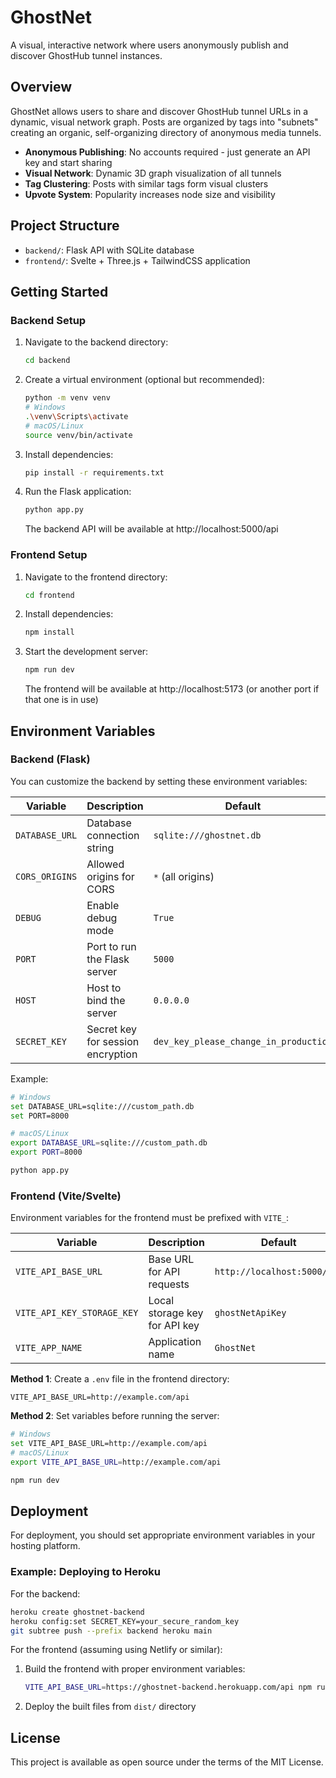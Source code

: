 # GhostNet

A visual, interactive network where users anonymously publish and discover GhostHub tunnel instances.

## Overview

GhostNet allows users to share and discover GhostHub tunnel URLs in a dynamic, visual network graph. Posts are organized by tags into "subnets" creating an organic, self-organizing directory of anonymous media tunnels.

- **Anonymous Publishing**: No accounts required - just generate an API key and start sharing
- **Visual Network**: Dynamic 3D graph visualization of all tunnels
- **Tag Clustering**: Posts with similar tags form visual clusters
- **Upvote System**: Popularity increases node size and visibility

## Project Structure

- `backend/`: Flask API with SQLite database
- `frontend/`: Svelte + Three.js + TailwindCSS application

## Getting Started

### Backend Setup

1. Navigate to the backend directory:
   ```bash
   cd backend
   ```

2. Create a virtual environment (optional but recommended):
   ```bash
   python -m venv venv
   # Windows
   .\venv\Scripts\activate
   # macOS/Linux
   source venv/bin/activate
   ```

3. Install dependencies:
   ```bash
   pip install -r requirements.txt
   ```

4. Run the Flask application:
   ```bash
   python app.py
   ```
   
   The backend API will be available at http://localhost:5000/api

### Frontend Setup

1. Navigate to the frontend directory:
   ```bash
   cd frontend
   ```

2. Install dependencies:
   ```bash
   npm install
   ```

3. Start the development server:
   ```bash
   npm run dev
   ```
   
   The frontend will be available at http://localhost:5173 (or another port if that one is in use)

## Environment Variables

### Backend (Flask)

You can customize the backend by setting these environment variables:

| Variable | Description | Default |
|----------|-------------|---------|
| `DATABASE_URL` | Database connection string | `sqlite:///ghostnet.db` |
| `CORS_ORIGINS` | Allowed origins for CORS | `*` (all origins) |
| `DEBUG` | Enable debug mode | `True` |
| `PORT` | Port to run the Flask server | `5000` |
| `HOST` | Host to bind the server | `0.0.0.0` |
| `SECRET_KEY` | Secret key for session encryption | `dev_key_please_change_in_production` |

Example:
```bash
# Windows
set DATABASE_URL=sqlite:///custom_path.db
set PORT=8000

# macOS/Linux
export DATABASE_URL=sqlite:///custom_path.db
export PORT=8000

python app.py
```

### Frontend (Vite/Svelte)

Environment variables for the frontend must be prefixed with `VITE_`:

| Variable | Description | Default |
|----------|-------------|---------|
| `VITE_API_BASE_URL` | Base URL for API requests | `http://localhost:5000/api` |
| `VITE_API_KEY_STORAGE_KEY` | Local storage key for API key | `ghostNetApiKey` |
| `VITE_APP_NAME` | Application name | `GhostNet` |

**Method 1**: Create a `.env` file in the frontend directory:
```
VITE_API_BASE_URL=http://example.com/api
```

**Method 2**: Set variables before running the server:
```bash
# Windows
set VITE_API_BASE_URL=http://example.com/api
# macOS/Linux
export VITE_API_BASE_URL=http://example.com/api

npm run dev
```

## Deployment

For deployment, you should set appropriate environment variables in your hosting platform.

### Example: Deploying to Heroku

For the backend:
```bash
heroku create ghostnet-backend
heroku config:set SECRET_KEY=your_secure_random_key
git subtree push --prefix backend heroku main
```

For the frontend (assuming using Netlify or similar):
1. Build the frontend with proper environment variables:
   ```bash
   VITE_API_BASE_URL=https://ghostnet-backend.herokuapp.com/api npm run build
   ```
2. Deploy the built files from `dist/` directory

## License

This project is available as open source under the terms of the MIT License. 
